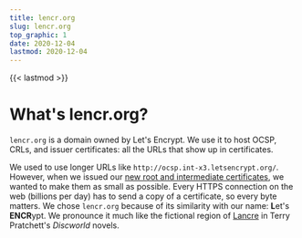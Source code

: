 ```yaml
---
title: lencr.org
slug: lencr.org
top_graphic: 1
date: 2020-12-04
lastmod: 2020-12-04
---
```


{{< lastmod >}}

# What's lencr.org?

`lencr.org` is a domain owned by Let's Encrypt. We use it to host OCSP, CRLs,
and issuer certificates: all the URLs that show up in certificates.

We used to use longer URLs like `http://ocsp.int-x3.letsencrypt.org/`. However,
when we issued our [new root and intermediate certificates][1], we wanted to
make them as small as possible. Every HTTPS connection on the web (billions per
day) has to send a copy of a certificate, so every byte matters. We chose
`lencr.org` because of its similarity with our name: **L**et's **ENCR**ypt. We
pronounce it much like the fictional region of [Lancre] in Terry Pratchett's
_Discworld_ novels.

[1]: https://letsencrypt.org/2020/09/17/new-root-and-intermediates.html
[Lancre]: https://discworld.fandom.com/wiki/Lancre
